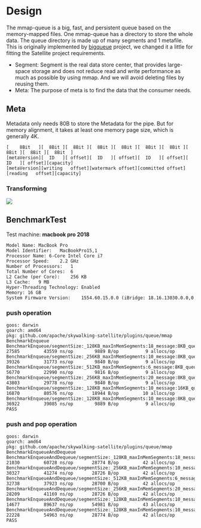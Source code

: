 # Design
The mmap-queue is a big, fast, and persistent queue based on the memory-mapped files. One mmap-queue has a directory to store the whole data. The queue directory is made up of many segments and 1 metafile. This is originally implemented by [bigqueue](https://github.com/grandecola/bigqueue) project, we changed it a little for fitting the Satellite project requirements.

- Segment: Segment is the real data store center, that provides large-space storage and does not reduce read and write performance as much as possible by using mmap. And we will avoid deleting files by reusing them.
- Meta: The purpose of meta is to find the data that the consumer needs.

## Meta
Metadata only needs 80B to store the Metadata for the pipe. But for memory alignment, it takes at least one memory page size, which is generally 4K.
```
[    8Bit   ][  8Bit ][  8Bit ][  8Bit ][  8Bit ][  8Bit ][  8Bit ][  8Bit ][  8Bit ][  8Bit  ]
[metaVersion][  ID   ][ offset][  ID   ][ offset][  ID   ][ offset][  ID   ][ offset][capacity]
[metaVersion][writing   offset][watermark offset][committed offset][reading   offset][capacity]

```
### Transforming

![](https://skywalking.apache.org/blog/2020-11-25-skywalking-satellite-0.1.0-design/offset-convert.jpg)


## BenchmarkTest
Test machine: **macbook pro 2018**

```
Model Name:	MacBook Pro
Model Identifier:	MacBookPro15,1
Processor Name:	6-Core Intel Core i7
Processor Speed:	2.2 GHz
Number of Processors:	1
Total Number of Cores:	6
L2 Cache (per Core):	256 KB
L3 Cache:	9 MB
Hyper-Threading Technology:	Enabled
Memory:	16 GB
System Firmware Version:	1554.60.15.0.0 (iBridge: 18.16.13030.0.0,0
```

### push operation

```
goos: darwin
goarch: amd64
pkg: github.com/apache/skywalking-satellite/plugins/queue/mmap
BenchmarkEnqueue
BenchmarkEnqueue/segmentSize:_128KB_maxInMemSegments:18_message:8KB_queueCapacity:10000         	   27585	     43559 ns/op	    9889 B/op	       9 allocs/op
BenchmarkEnqueue/segmentSize:_256KB_maxInMemSegments:10_message:8KB_queueCapacity:10000         	   39326	     31773 ns/op	    9840 B/op	       9 allocs/op
BenchmarkEnqueue/segmentSize:_512KB_maxInMemSegments:6_message:8KB_queueCapacity:10000          	   56770	     22990 ns/op	    9816 B/op	       9 allocs/op
BenchmarkEnqueue/segmentSize:_256KB_maxInMemSegments:20_message:8KB_queueCapacity:10000         	   43803	     29778 ns/op	    9840 B/op	       9 allocs/op
BenchmarkEnqueue/segmentSize:_128KB_maxInMemSegments:10_message:16KB_queueCapacity:10000        	   16870	     80576 ns/op	   18944 B/op	      10 allocs/op
BenchmarkEnqueue/segmentSize:_128KB_maxInMemSegments:10_message:8KB_queueCapacity:100000        	   36922	     39085 ns/op	    9889 B/op	       9 allocs/op
PASS
```
### push and pop operation
```
goos: darwin
goarch: amd64
pkg: github.com/apache/skywalking-satellite/plugins/queue/mmap
BenchmarkEnqueueAndDequeue
BenchmarkEnqueueAndDequeue/segmentSize:_128KB_maxInMemSegments:18_message:8KB_queueCapacity:10000         	   21030	     60728 ns/op	   28774 B/op	      42 allocs/op
BenchmarkEnqueueAndDequeue/segmentSize:_256KB_maxInMemSegments:10_message:8KB_queueCapacity:10000         	   30327	     41274 ns/op	   28726 B/op	      42 allocs/op
BenchmarkEnqueueAndDequeue/segmentSize:_512KB_maxInMemSegments:6_message:8KB_queueCapacity:10000          	   32738	     37923 ns/op	   28700 B/op	      42 allocs/op
BenchmarkEnqueueAndDequeue/segmentSize:_256KB_maxInMemSegments:20_message:8KB_queueCapacity:10000         	   28209	     41169 ns/op	   28726 B/op	      42 allocs/op
BenchmarkEnqueueAndDequeue/segmentSize:_128KB_maxInMemSegments:10_message:16KB_queueCapacity:10000        	   14677	     89637 ns/op	   54981 B/op	      43 allocs/op
BenchmarkEnqueueAndDequeue/segmentSize:_128KB_maxInMemSegments:10_message:8KB_queueCapacity:100000        	   22228	     54963 ns/op	   28774 B/op	      42 allocs/op
PASS
```
